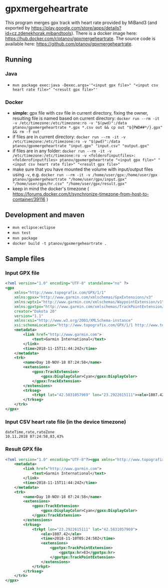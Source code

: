 # gpxmergeheartrate

This program merges gpx track with heart rate provided by MiBand3 (and exported by <https://play.google.com/store/apps/details?id=cz.zdenekhorak.mibandtools>).
There is a docker image here: <https://hub.docker.com/r/ptanov/gpxmergeheartrate>. The source code is available here: <https://github.com/ptanov/gpxmergeheartrate>.

## Running

### Java

- `mvn package exec:java -Dexec.args='"<input gpx file>" "<input csv heart rate file>" "<result gpx file>"'`

### Docker

- **simple:** gpx file with csv file in current directory, fixing the owner, resulting file is named based on current directory: `docker run --rm -it -v /etc/timezone:/etc/timezone:ro -v "$(pwd)":/data ptanov/gpxmergeheartrate *.gpx *.csv out && cp out "${PWD##*/}.gpx" && rm -f out`
- if files are in current directory: `docker run --rm -it -v /etc/timezone:/etc/timezone:ro -v "$(pwd)":/data ptanov/gpxmergeheartrate "input.gpx" "input.csv" "output.gpx"`
- if files are in any folder: `docker run --rm -it -v /etc/timezone:/etc/timezone:ro -v <folderofinputfiles>:<folderofinputfiles> ptanov/gpxmergeheartrate "<input gpx file>" "<input csv heart rate file>" "<result gpx file>"`
- make sure that you have mounted the volume with input/output files using `-v`, e.g. `docker run --rm -it -v /home/user/gpx:/home/user/gpx ptanov/gpxmergeheartrate "/home/user/gpx/input.gpx" "/home/user/gpx/hr.csv" "/home/user/gpx/result.gpx"`
- keep in mind the docker's timezone ( <https://forums.docker.com/t/synchronize-timezone-from-host-to-container/39116> )

## Development and maven

- `mvn eclipse:eclipse`
- `mvn test`
- `mvn package`
- `docker build -t ptanov/gpxmergeheartrate .`

## Sample files

### Input GPX file

```xml
<?xml version="1.0" encoding="UTF-8" standalone="no" ?>
<gpx
	xmlns="http://www.topografix.com/GPX/1/1"
	xmlns:gpxx="http://www.garmin.com/xmlschemas/GpxExtensions/v3"
	xmlns:wptx1="http://www.garmin.com/xmlschemas/WaypointExtension/v1"
	xmlns:gpxtpx="http://www.garmin.com/xmlschemas/TrackPointExtension/v1"
	creator="Dakota 20"
	version="1.1"
	xmlns:xsi="http://www.w3.org/2001/XMLSchema-instance"
	xsi:schemaLocation="http://www.topografix.com/GPX/1/1 http://www.topografix.com/GPX/1/1/gpx.xsd http://www.garmin.com/xmlschemas/GpxExtensions/v3 http://www8.garmin.com/xmlschemas/GpxExtensionsv3.xsd http://www.garmin.com/xmlschemas/WaypointExtension/v1 http://www8.garmin.com/xmlschemas/WaypointExtensionv1.xsd http://www.garmin.com/xmlschemas/TrackPointExtension/v1 http://www.garmin.com/xmlschemas/TrackPointExtensionv1.xsd">
	<metadata>
		<link href="http://www.garmin.com">
			<text>Garmin International</text>
		</link>
		<time>2018-11-15T11:44:24Z</time>
	</metadata>
	<trk>
		<name>Day 10-NOV-18 07:24:58</name>
		<extensions>
			<gpxx:TrackExtension>
				<gpxx:DisplayColor>Cyan</gpxx:DisplayColor>
			</gpxx:TrackExtension>
		</extensions>
		<trkseg>
			<trkpt lat="42.5831057969" lon="23.2922615111"><ele>1807.42</ele><time>2018-11-10T05:24:58Z</time></trkpt>
		</trkseg>
	</trk>
</gpx>
```

### Input CSV heart rate file (in the device timezone)

```csv
dateTime,rate,rateZone
10.11.2018 07:24:58,83,43%
```

### Result GPX file

```xml
<?xml version="1.0" encoding="UTF-8"?><gpx xmlns="http://www.topografix.com/GPX/1/1" xmlns:gpxx="http://www.garmin.com/xmlschemas/GpxExtensions/v3" xmlns:wptx1="http://www.garmin.com/xmlschemas/WaypointExtension/v1" xmlns:gpxtpx="http://www.garmin.com/xmlschemas/TrackPointExtension/v1" xmlns:xsi="http://www.w3.org/2001/XMLSchema-instance" creator="Dakota 20" version="1.1" xsi:schemaLocation="http://www.topografix.com/GPX/1/1 http://www.topografix.com/GPX/1/1/gpx.xsd http://www.garmin.com/xmlschemas/GpxExtensions/v3 http://www8.garmin.com/xmlschemas/GpxExtensionsv3.xsd http://www.garmin.com/xmlschemas/WaypointExtension/v1 http://www8.garmin.com/xmlschemas/WaypointExtensionv1.xsd http://www.garmin.com/xmlschemas/TrackPointExtension/v1 http://www.garmin.com/xmlschemas/TrackPointExtensionv1.xsd">
	<metadata>
		<link href="http://www.garmin.com">
			<text>Garmin International</text>
		</link>
		<time>2018-11-15T11:44:24Z</time>
	</metadata>
	<trk>
		<name>Day 10-NOV-18 07:24:58</name>
		<extensions>
			<gpxx:TrackExtension>
				<gpxx:DisplayColor>Cyan</gpxx:DisplayColor>
			</gpxx:TrackExtension>
		</extensions>
		<trkseg>
			<trkpt lon="23.2922615111" lat="42.5831057969">
				<ele>1807.42</ele>
				<time>2018-11-10T05:24:58Z</time>
				<extensions>
					<gpxtpx:TrackPointExtension>
						<gpxtpx:hr>83</gpxtpx:hr>
					</gpxtpx:TrackPointExtension>
				</extensions>
			</trkpt>
		</trkseg>
	</trk>
</gpx>
```
